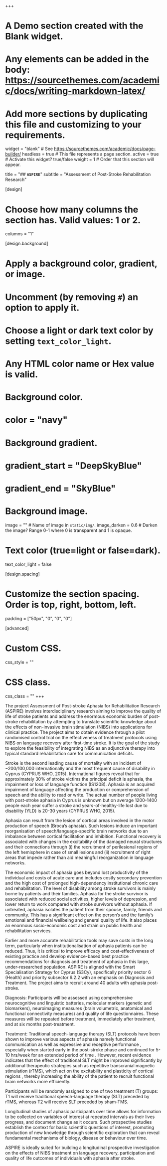 +++
# A Demo section created with the Blank widget.
# Any elements can be added in the body: https://sourcethemes.com/academic/docs/writing-markdown-latex/
# Add more sections by duplicating this file and customizing to your requirements.

widget = "blank"  # See https://sourcethemes.com/academic/docs/page-builder/
headless = true  # This file represents a page section.
active = true  # Activate this widget? true/false
weight = 1  # Order that this section will appear.

title = "## **`ASPIRE`**"
subtitle = "Assessment of Post-Stroke Rehabilitation Research"

[design]
  # Choose how many columns the section has. Valid values: 1 or 2.
  columns = "1"

[design.background]
  # Apply a background color, gradient, or image.
  #   Uncomment (by removing `#`) an option to apply it.
  #   Choose a light or dark text color by setting `text_color_light`.
  #   Any HTML color name or Hex value is valid.

  # Background color.
  # color = "navy"
  
  # Background gradient.
  # gradient_start = "DeepSkyBlue"
  # gradient_end = "SkyBlue"
  
  # Background image.
  image = ""  # Name of image in `static/img/`.
  image_darken = 0.6  # Darken the image? Range 0-1 where 0 is transparent and 1 is opaque.

  # Text color (true=light or false=dark).
  text_color_light = false

[design.spacing]
  # Customize the section spacing. Order is top, right, bottom, left.
  padding = ["50px", "0", "0", "0"]

[advanced]
 # Custom CSS. 
 css_style = ""
 
 # CSS class.
 css_class = ""
+++

The project Assessment of Post-stroke Aphasia for Rehabilitation Research (ASPIRE) involves interdisciplinary research aiming to improve the quality of life of stroke patients and address the enormous economic burden of post-stroke rehabilitation by attempting to translate scientific knowledge about the effects of non-invasive brain stimulation (NIBS) into applications for clinical practice. The project aims to obtain evidence through a pilot randomised control trial on the effectiveness of treatment protocols using NIBS on language recovery after first-time stroke. It is the goal of the study to explore the feasibility of integrating NIBS as an adjunctive therapy into typical standard rehabilitation care for communication deficits.  

Stroke is the second leading cause of mortality with an incident of ~200/100,000 internationally and the most frequent cause of disability in Cyprus (CYPRUS WHO, 2015). International figures reveal that for approximately 30% of stroke victims the principal deficit is aphasia, the impairment or loss of language function (IS1208). Aphasia is an acquired impairment of language affecting the production or comprehension of speech and the ability to read or write. The actual number of people living with post-stroke aphasia in Cyprus is unknown but on average 1200-1400 people each year suffer a stroke and years-of-healthy-life lost due to disability (YLD) is 20-30 years (CYPRUS WHO, 2015). 

Aphasia can result from the lesion of cortical areas involved in the motor production of speech (Broca’s aphasia). Such lesions induce an important reorganisation of speech/language-specific brain networks due to an imbalance between cortical facilitation and inhibition. Functional recovery is associated with changes in the excitability of the damaged neural structures and their connections through (i) the recruitment of perilesional regions of the left hemisphere in case of small lesions and (ii) recruitment of right areas that impede rather than aid meaningful reorganization in language networks. 

The economic impact of aphasia goes beyond lost productivity of the individual and costs of acute care and includes costly secondary prevention and the high cost of prolonged high-dependency institutional chronic care and rehabilitation. The level of disability among stroke survivors is mainly borne by patients and their families. Aphasia for the stroke survivor is associated with reduced social activities, higher levels of depression, and lower return to work compared with stroke survivors without aphasia. If untreated, aphasia isolates the patient from their spouse, family, friends and community. This has a significant effect on the person’s and the family’s emotional and financial wellbeing and general quality of life. It also places an enormous socio-economic cost and strain on public health and rehabilitation services. 

Earlier and more accurate rehabilitation tools may save costs in the long term, particularly when institutionalisation of aphasia patients can be reduced. Thus, it is critical to improve efficacy and cost-effectiveness of existing practice and develop evidence-based best practice recommendations for diagnosis and treatment of aphasia in this large, under-researched population. ASPIRE is aligned with the Smart Specialisation Strategy for Cyprus (S3Cy), specifically priority sector 6 (Health) and priority subsector 6.2.2 with an emphasis on Diagnosis and Treatment. 
The project aims to recruit around 40 adults with aphasia post-stroke.

Diagnosis: Participants will be assessed using comprehensive neurocognitive and linguistic batteries, molecular markers (genetic and biomarkers), neuroimaging measures (brain volumetric, anatomical and functional connectivity measures) and quality of life questionnaires. These measures will be repeated before treatment, immediately after treatment, and at six months post-treatment. 

Treatment: Traditional speech-language therapy (SLT) protocols have been shown to improve various aspects of aphasia namely functional communication as well as expressive and receptive performance  , especially when started early in the post-stroke phase and continued for 5-10 hrs/week for an extended period of time  . However, recent evidence indicates that the effect of traditional SLT might be improved significantly by additional therapeutic strategies such as repetitive transcranial magnetic stimulation (rTMS), which act on the excitability and plasticity of cortical regions  , thereby increasing the ability of the patient to recruit functional brain networks more efficiently. 

Participants will be randomly assigned to one of two treatment (T) groups: 
T1 will receive traditional speech-language therapy (SLT) preceded by rTMS, whereas T2 will receive SLT preceded by sham-TMS. 

Longitudinal studies of aphasic participants over time allows for information to be collected on variables of interest at repeated intervals as their lives progress, and document change as it occurs. Such prospective studies establish the context for basic scientific questions of interest, promoting production of new knowledge through scientific exploration that can reveal fundamental mechanisms of biology, disease or behaviour over time. 

ASPIRE is ideally suited for building a longitudinal prospective investigation on the effects of NIBS treatment on language recovery, participation and quality of life outcomes of individuals with aphasia after stroke.